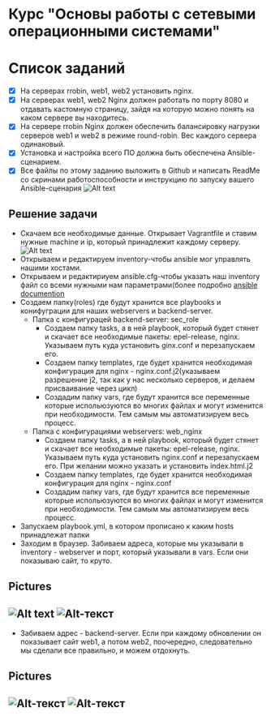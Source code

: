 # Курс "Основы работы с сетевыми операционными системами"

# Список заданий
- [X] На серверах rrobin, web1, web2 установить nginx.
- [X] На серверах web1, web2 Nginx должен работать по порту 8080 и отдавать кастомную страницу, зайдя на которую можно понять на каком сервере вы находитесь.
- [X] На сервере rrobin Nginx должен обеспечить балансировку нагрузки серверов web1 и web2 в режиме round-robin. Вес каждого сервера одинаковый.
- [X] Установка и настройка всего ПО должна быть обеспечена Ansible-сценарием.
- [x] Все файлы по этому заданию выложить в Github и написать ReadMe со скринами работоспособности и инструкцию по запуску вашего Ansible-сценария
![Alt text](https://github.com/Dubrovsky18/OS_system/blob/master/project_4/report/web.jpg "Task")

Решение задачи
---------------------------
+ Скачаем все необходимые данные. Открывает Vagrantfile и ставим нужные machine и ip, который принадлежит каждому серверу.
![Alt text](https://github.com/Dubrovsky18/OS_system/blob/master/project_4/report/vagrantfile.png "Vagrantfile")
+ Открываем и редактируем inventory-чтобы ansible мог управлять нашими хостами.
+ Открываем и редактириуем ansible.cfg-чтобы указать наш inventory файл со всеми нужными нам параметрами(более подробно [ansible documention](https://docs.ansible.com/ansible/2.6/reference_appendices/config.html)
+ Создаем папку(roles) где будут хранится все playbooks и конифуграции для наших webservers и backend-server.
    - Папка с конфигурацей backend-server: sec_role
        * Создаем папку tasks, а в ней playbook, который будет стянет и скачает все необходимые пакеты: epel-release, nginx. Указываем путь куда установить ginx.conf и перезапускаем его.
        * Создаем папку templates, где будет хранится необходимая конфигурация для nginx - nginx.conf.j2(указываем разрешение j2, так как у нас несколько серверов, и делаем присваивание через цикл)
        * Создадим папку vars, где будут хранится все переменные которые испольюзуются во многих файлах и могут изменится при необходимости. Тем самым мы автоматизируем весь процесс. 
    - Папка с конфигурациями webservers: web_nginx
        * Cоздаем папку tasks, а в ней playbook, который будет стянет и скачает все необходимые пакеты: epel-release, nginx. Указываем путь куда установить nginx.conf и перезапускаем его. При желании можно указать и установить index.html.j2
        * Создаем папку templates, где будет хранится необходимая конфигурация для nginx - nginx.conf
        * Создадим папку vars, где будут хранится все переменные которые испольюзуются во многих файлах и могут изменится при необходимости. Тем самым мы автоматизируем весь процесс. 
+ Запускаем playbook.yml, в котором прописано к каким hosts принадлежат папки
+ Заходим в браузер. Забиваем адреса, которые мы указывали в inventory - webserver и порт, который указывали в vars. Если они показываю сайт, то круто.

Pictures
--------------------------

![Alt text](https://github.com/Dubrovsky18/OS_system/blob/master/project_4/report/web1.png "сайт на web1")
![Alt-текст](https://github.com/Dubrovsky18/OS_system/blob/master/project_4/report/web2.png "Сайт на web2")
--------------------------

+ Забиваем адрес - backend-server. Если при каждому обновлении он показывает сайт web1, а потом web2, поочередно, следовательно мы сделали все правильно, и можем отдохнуть.

Pictures
-------------------------

![Alt-текст](https://github.com/Dubrovsky18/OS_system/blob/master/project_4/report/rrobin_web1.png "Web1 in rrobin")
![Alt-текст](https://github.com/Dubrovsky18/OS_system/blob/master/project_4/report/rrobin_web2.png "Web2 in rrobin")
---------------------------
